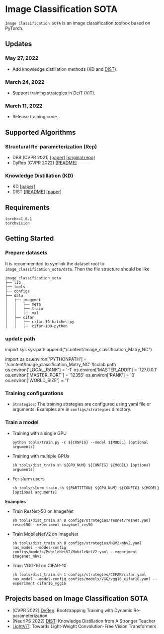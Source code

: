 # Image Classification SOTA  

`Image Classification SOTA` is an image classification toolbox based on PyTorch.

## Updates  
### May 27, 2022  
* Add knowledge distillation methods (KD and [DIST](https://github.com/hunto/DIST_KD)).  

### March 24, 2022  
* Support training strategies in DeiT (ViT).

### March 11, 2022  
* Release training code.

## Supported Algorithms  
### Structural Re-parameterization (Rep)  
* DBB (CVPR 2021) [[paper]](https://arxiv.org/abs/2103.13425) [[original repo]](https://github.com/DingXiaoH/DiverseBranchBlock)
* DyRep (CVPR 2022) [[README]](https://github.com/hunto/DyRep)

### Knowledge Distillation (KD)  
* KD [[paper]](https://arxiv.org/abs/1503.02531)  
* DIST [[README]](https://github.com/hunto/DIST_KD) [[paper]](https://arxiv.org/abs/2205.10536)  

## Requirements
```
torch>=1.0.1
torchvision
```

## Getting Started  
### Prepare datasets  
It is recommended to symlink the dataset root to `image_classification_sota/data`. Then the file structure should be like  
```
image_classification_sota
├── lib
├── tools
├── configs
├── data
│   ├── imagenet
│   │   ├── meta
│   │   ├── train
│   │   ├── val
│   ├── cifar
│   │   ├── cifar-10-batches-py
│   │   ├── cifar-100-python
```
### update path 
import sys
sys.path.append("/content/Image_classification_Matry_NC")

import os
os.environ['PYTHONPATH'] = '/content/Image_classification_Matry_NC' #colab path
os.environ['LOCAL_RANK'] = '-1'
os.environ['MASTER_ADDR'] = '127.0.0.1'
os.environ['MASTER_PORT'] = '12355'
os.environ['RANK'] = '0'
os.environ['WORLD_SIZE'] = '1'
### Training configurations  
* `Strategies`: The training strategies are configured using yaml file or arguments. Examples are in `configs/strategies` directory.

### Train a model  

* Training with a single GPU  
    ```shell
    python tools/train.py -c ${CONFIG} --model ${MODEL} [optional arguments]
    ```

* Training with multiple GPUs
    ```shell
    sh tools/dist_train.sh ${GPU_NUM} ${CONFIG} ${MODEL} [optional arguments]
    ```

* For slurm users
    ```shell
    sh tools/slurm_train.sh ${PARTITION} ${GPU_NUM} ${CONFIG} ${MODEL} [optional arguments]
    ```

**Examples**  
* Train ResNet-50 on ImageNet
    ```shell
    sh tools/dist_train.sh 8 configs/strategies/resnet/resnet.yaml resnet50 --experiment imagenet_res50
    ```

* Train MobileNetV2 on ImageNet
    ```shell
    sh tools/dist_train.sh 8 configs/strategies/MBV2/mbv2.yaml nas_model --model-config configs/models/MobileNetV2/MobileNetV2.yaml --experiment imagenet_mbv2
    ```

* Train VGG-16 on CIFAR-10
    ```shell
    sh tools/dist_train.sh 1 configs/strategies/CIFAR/cifar.yaml nas_model --model-config configs/models/VGG/vgg16_cifar10.yaml --experiment cifar10_vgg16
    ```

## Projects based on Image Classification SOTA  
* [CVPR 2022] [DyRep](https://github.com/hunto/DyRep): Bootstrapping Training with Dynamic Re-parameterization
* [NeurIPS 2022] [DIST](https://github.com/hunto/DIST_KD): Knowledge Distillation from A Stronger Teacher
* [LightViT](https://github.com/hunto/LightViT): Towards Light-Weight Convolution-Free Vision Transformers
